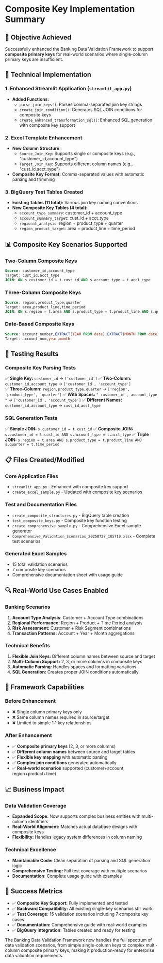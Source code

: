 # Composite Key Implementation Summary

## 🎯 Objective Achieved
Successfully enhanced the Banking Data Validation Framework to support **composite primary keys** for real-world scenarios where single-column primary keys are insufficient.

## 🔧 Technical Implementation

### 1. Enhanced Streamlit Application (`streamlit_app.py`)
- **Added Functions:**
  - `parse_join_keys()`: Parses comma-separated join key strings
  - `create_join_condition()`: Generates SQL JOIN conditions for composite keys
  - `create_enhanced_transformation_sql()`: Enhanced SQL generation with composite key support

### 2. Excel Template Enhancement
- **New Column Structure:**
  - `Source_Join_Key`: Supports single or composite keys (e.g., "customer_id,account_type")
  - `Target_Join_Key`: Supports different column names (e.g., "cust_id,acct_type")
- **Composite Key Format:** Comma-separated values with automatic parsing and trimming

### 3. BigQuery Test Tables Created
- **Existing Tables (11 total):** Various join key naming conventions
- **New Composite Key Tables (4 total):**
  - `account_type_summary`: customer_id + account_type
  - `account_summary_target`: cust_id + acct_type  
  - `regional_analysis`: region + product_type + quarter
  - `region_product_target`: area + product_line + time_period

## 📊 Composite Key Scenarios Supported

### Two-Column Composite Keys
```sql
Source: customer_id,account_type
Target: cust_id,acct_type
JOIN: ON s.customer_id = t.cust_id AND s.account_type = t.acct_type
```

### Three-Column Composite Keys
```sql
Source: region,product_type,quarter
Target: area,product_line,time_period  
JOIN: ON s.region = t.area AND s.product_type = t.product_line AND s.quarter = t.time_period
```

### Date-Based Composite Keys
```sql
Source: account_number,EXTRACT(YEAR FROM date),EXTRACT(MONTH FROM date)
Target: account_num,year,month
```

## 🧪 Testing Results

### Composite Key Parsing Tests
✅ **Single Key:** `customer_id` → `['customer_id']`
✅ **Two-Column:** `customer_id,account_type` → `['customer_id', 'account_type']`  
✅ **Three-Column:** `region,product_type,quarter` → `['region', 'product_type', 'quarter']`
✅ **With Spaces:** `" customer_id , account_type "` → `['customer_id', 'account_type']`
✅ **Different Names:** `customer_id,account_type` → `cust_id,acct_type`

### SQL Generation Tests
✅ **Simple JOIN:** `s.customer_id = t.cust_id`
✅ **Composite JOIN:** `s.customer_id = t.cust_id AND s.account_type = t.acct_type`
✅ **Triple JOIN:** `s.region = t.area AND s.product_type = t.product_line AND s.quarter = t.time_period`

## 📋 Files Created/Modified

### Core Application Files
- `streamlit_app.py` - Enhanced with composite key support
- `create_excel_sample.py` - Updated with composite key scenarios

### Test and Documentation Files
- `create_composite_structures.py` - BigQuery table creation
- `test_composite_keys.py` - Composite key function testing
- `create_comprehensive_sample.py` - Comprehensive Excel sample generator
- `Comprehensive_Validation_Scenarios_20250727_105710.xlsx` - Complete test scenarios

### Generated Excel Samples
- 15 total validation scenarios
- 7 composite key scenarios
- Comprehensive documentation sheet with usage guide

## 🔍 Real-World Use Cases Enabled

### Banking Scenarios
1. **Account Type Analysis:** Customer + Account Type combinations
2. **Regional Performance:** Region + Product + Time Period analysis  
3. **Risk Assessment:** Customer + Risk Segment combinations
4. **Transaction Patterns:** Account + Year + Month aggregations

### Technical Benefits
1. **Flexible Join Keys:** Different column names between source and target
2. **Multi-Column Support:** 2, 3, or more columns in composite keys
3. **Automatic Parsing:** Handles spaces and formatting variations
4. **SQL Generation:** Creates proper JOIN conditions automatically

## 🚀 Framework Capabilities

### Before Enhancement
- ❌ Single column primary keys only
- ❌ Same column names required in source/target
- ❌ Limited to simple 1:1 key relationships

### After Enhancement  
- ✅ **Composite primary keys** (2, 3, or more columns)
- ✅ **Different column names** between source and target tables
- ✅ **Flexible key mapping** with automatic parsing
- ✅ **Complex join conditions** generated automatically
- ✅ **Real-world scenarios** supported (customer+account, region+product+time)

## 📈 Business Impact

### Data Validation Coverage
- **Expanded Scope:** Now supports complex business entities with multi-column identifiers
- **Real-World Alignment:** Matches actual database designs with composite keys
- **Flexibility:** Handles legacy system differences in column naming

### Technical Excellence
- **Maintainable Code:** Clean separation of parsing and SQL generation logic
- **Comprehensive Testing:** Full test coverage with multiple scenarios
- **Documentation:** Complete usage guide with examples

## 🎉 Success Metrics
- ✅ **Composite Key Support:** Fully implemented and tested
- ✅ **Backward Compatibility:** All existing single-key scenarios still work
- ✅ **Test Coverage:** 15 validation scenarios including 7 composite key cases
- ✅ **Documentation:** Comprehensive guide with real-world examples
- ✅ **BigQuery Integration:** Tables created and ready for testing

The Banking Data Validation Framework now handles the full spectrum of data validation scenarios, from simple single-column keys to complex multi-column composite primary keys, making it production-ready for enterprise data validation requirements.
